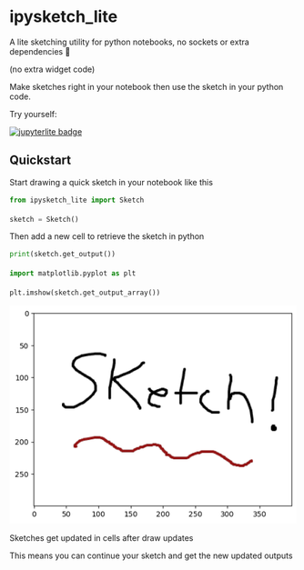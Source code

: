 # ipysketch_lite

A lite sketching utility for python notebooks, no sockets or extra dependencies 🎨

(no extra widget code)

Make sketches right in your notebook then use the sketch in your python code.

Try yourself:

<a href="https://matthewandretaylor.github.io/ipysketch_lite/jupyterlite/lab/index.html">
<img alt="jupyterlite badge" src="https://jupyterlite.rtfd.io/en/latest/_static/badge.svg">
</a>

## Quickstart

Start drawing a quick sketch in your notebook like this

```py
from ipysketch_lite import Sketch

sketch = Sketch()
```

Then add a new cell to retrieve the sketch in python

```py
print(sketch.get_output())

import matplotlib.pyplot as plt

plt.imshow(sketch.get_output_array())
```

![example sketch](https://github.com/MatthewAndreTaylor/ipysketch_lite/blob/main/sketches/example.png?raw=true)

Sketches get updated in cells after draw updates

This means you can continue your sketch and get the new updated outputs
